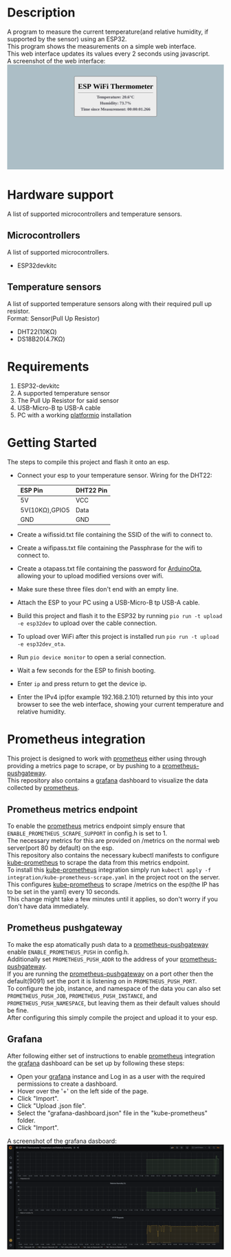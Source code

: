 # Description
A program to measure the current temperature(and relative humidity, if supported by the sensor) using an ESP32.  
This program shows the measurements on a simple web interface.  
This web interface updates its values every 2 seconds using javascript.  
A screenshot of the web interface:  
![web interface](https://raw.githubusercontent.com/ToMe25/ESP-WiFi-Thermometer/master/images/web_interface.png)

# Hardware support
A list of supported microcontrollers and temperature sensors.

## Microcontrollers
A list of supported microcontrollers.
 * ESP32devkitc

## Temperature sensors
A list of supported temperature sensors along with their required pull up resistor.  
Format: Sensor(Pull Up Resistor)
 * DHT22(10ḲΩ)
 * DS18B20(4.7KΩ)

# Requirements
 1. ESP32-devkitc
 2. A supported temperature sensor
 3. The Pull Up Resistor for said sensor
 4. USB-Micro-B tp USB-A cable
 5. PC with a working [platformio](https://platformio.org/) installation

# Getting Started
The steps to compile this project and flash it onto an esp.  

 * Connect your esp to your temperature sensor. Wiring for the DHT22:

    |ESP Pin       |DHT22 Pin|
    |--------------|---------|
    |5V            |VCC      |
    |5V(10KΩ),GPIO5|Data     |
    |GND           |GND      |

 * Create a wifissid.txt file containing the SSID of the wifi to connect to.
 * Create a wifipass.txt file containing the Passphrase for the wifi to connect to.
 * Create a otapass.txt file containing the password for [ArduinoOta](https://www.arduino.cc/reference/en/libraries/arduinoota/), allowing your to upload modified versions over wifi.
 * Make sure these three files don't end with an empty line.
 * Attach the ESP to your PC using a USB-Micro-B tp USB-A cable.
 * Build this project and flash it to the ESP32 by running `pio run -t upload -e esp32dev` to upload over the cable connection.
 * To upload over WiFi after this project is installed run `pio run -t upload -e esp32dev_ota`.
 * Run `pio device monitor` to open a serial connection.
 * Wait a few seconds for the ESP to finish booting.
 * Enter `ip` and press return to get the device ip.
 * Enter the IPv4 ip(for example 192.168.2.101) returned by this into your browser to see the web interface, showing your current temperature and relative humidity.

# Prometheus integration
This project is designed to work with [prometheus](https://prometheus.io/) either using through providing a metrics page to scrape, or by pushing to a [prometheus-pushgateway](https://github.com/prometheus/pushgateway).  
This repository also contains a [grafana](https://grafana.com/) dashboard to visualize the data collected by [prometheus](https://prometheus.io/).

## Prometheus metrics endpoint
To enable the [prometheus](https://prometheus.io/) metrics endpoint simply ensure that `ENABLE_PROMETHEUS_SCRAPE_SUPPORT` in config.h is set to 1.   
The necessary metrics for this are provided on /metrics on the normal web server(port 80 by default) on the esp.  
This repository also contains the necessary kubectl manifests to configure [kube-prometheus](https://github.com/prometheus-operator/kube-prometheus) to scrape the data from this metrics endpoint.  
To install this [kube-prometheus](https://github.com/prometheus-operator/kube-prometheus) integration simply run `kubectl apply -f integration/kube-prometheus-scrape.yaml` in the project root on the server.  
This configures [kube-prometheus](https://github.com/prometheus-operator/kube-prometheus) to scrape /metrics on the esp(the IP has to be set in the yaml) every 10 seconds.  
This change might take a few minutes until it applies, so don't worry if you don't have data immediately.

## Prometheus pushgateway
To make the esp atomatically push data to a [prometheus-pushgateway](https://github.com/prometheus/pushgateway) enable `ENABLE_PROMETHEUS_PUSH` in config.h.  
Additionally set `PROMETHEUS_PUSH_ADDR` to the address of your [prometheus-pushgateway](https://github.com/prometheus/pushgateway).  
If you are running the [prometheus-pushgateway](https://github.com/prometheus/pushgateway) on a port other then the default(9091) set the port it is listening on in `PROMETHEUS_PUSH_PORT`.  
To configure the job, instance, and namespace of the data you can also set `PROMETHEUS_PUSH_JOB`, `PROMETHEUS_PUSH_INSTANCE`, and `PROMETHEUS_PUSH_NAMESPACE`, but leaving them as their default values should be fine.  
After configuring this simply compile the project and upload it to your esp.

## Grafana
After following either set of instructions to enable [prometheus](https://prometheus.io/) integration the [grafana](https://grafana.com/) dashboard can be set up by following these steps:
 * Open your [grafana](https://grafana.com/) instance and Log in as a user with the required permissions to create a dashboard.
 * Hover over the '+' on the left side of the page.
 * Click "Import".
 * Click "Upload .json file".
 * Select the "grafana-dashboard.json" file in the "kube-prometheus" folder.
 * Click "Import".

A screenshot of the grafana dasboard:  
![dashboard](https://raw.githubusercontent.com/ToMe25/ESP-WiFi-Thermometer/master/images/grafana_dashboard.png)
